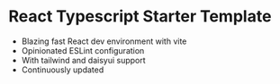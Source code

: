 # React Typescript Starter Template

- Blazing fast React dev environment with vite
- Opinionated ESLint configuration
- With tailwind and daisyui support
- Continuously updated
